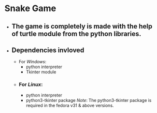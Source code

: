 # Snake Game
- ## The game is completely is made with the help of turtle module from the python libraries.
- ## __Dependencies invloved__
    - For _Windows_:
        - python interpreter
        - Tkinter module
    - ### For _Linux_:
        - python interpreter
        - python3-tkinter package
    _Note_: The python3-tkinter package is required in the fedora v31 & above versions.
